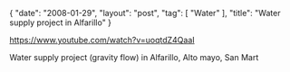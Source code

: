 {
   "date": "2008-01-29",
   "layout": "post",
   "tag": [
      "Water"
   ],
   "title": "Water supply project in Alfarillo"
}

https://www.youtube.com/watch?v=uoqtdZ4QaaI  

Water supply project (gravity flow) in Alfarillo, Alto mayo, San Mart